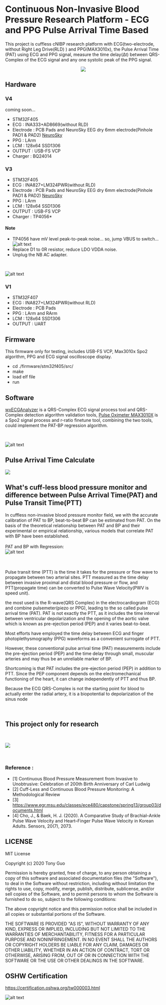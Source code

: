 # Continuous Non-Invasive Blood Pressure Research Platform - ECG and PPG Pulse Arrival Time Based
This project is cuffless cNIBP research platform with ECG(two-electrode, without Right Leg Drive(RLD) ) and PPG(MAX3010x),  the Pulse Arrival Time (PAT) using ECG and PPG signal, measure the time delay(∆t) between QRS-Complex of the ECG signal and any one systolic peak of the PPG signal.

<p align="center">
 <img src="https://github.com/GCY/Continuous-Non-Invasive-Blood-Pressure-Research-Platform---ECG-and-PPG-Pulse-Arrival-Time-Based-/blob/master/res/v3%20demo.gif">
</p>

## Hardware

### V4

coming soon...

- STM32F405
- ECG : INA333+AD8669(without RLD)
- Electrode : PCB Pads and NeuroSky EEG dry 6mm electrode(Pinhole PAD1 & PAD2) [NeuroSky](http://neurosky.com)
- PPG : LArm
- LCM : 128x64 SSD1306
- OUTPUT : USB-FS VCP
- Charger : BQ24014

### V3

- STM32F405
- ECG : INA827+LM324PWR(without RLD)
- Electrode : PCB Pads and NeuroSky EEG dry 6mm electrode(Pinhole PAD1 & PAD2) [NeuroSky](http://neurosky.com)
- PPG : LArm
- LCM : 128x64 SSD1306
- OUTPUT : USB-FS VCP
- Charger : TP4056*

#### Note
- TP4056 have mV level peak-to-peak noise... so, jump VBUS to switch... ![alt text](https://github.com/GCY/Continuous-Non-Invasive-Blood-Pressure-Research-Platform---ECG-and-PPG-Pulse-Arrival-Time-Based-/blob/master/res/without%20charger.png?raw=true)
- Replace D1 to 0R resistor, reduce LDO VDDA noise.
- Unplug the NB AC adapter.

</br>

![alt text](https://github.com/GCY/Continuous-Non-Invasive-Blood-Pressure-Research-Platform---ECG-and-PPG-Pulse-Arrival-Time-Based-/blob/master/res/v3%20pic.jpg?raw=true)

### V1
- STM32F407
- ECG : INA827+LM324PWR(without RLD)
- Electrode : PCB Pads
- PPG : LArm and RArm
- LCM : 128x64 SSD1306
- OUTPUT : UART

## Firmware
This firmware only for testing, includes USB-FS VCP, Max3010x Spo2 algorithm, PPG and ECG signal oscilloscope display.</br>

 - cd ./firmware/stm32f405/src/
 - make
 - load elf file
 - run
## Software
[wxECGAnalyzer](https://github.com/GCY/wxECGAnalyzer) is a QRS-Complex ECG signal process tool and QRS-Complex detection algorithm validation tools, [Pulse Oximeter MAX3010X](https://github.com/GCY/Pulse-Oximeter-with-MAX3010X) is a Spo2 signal process and r-ratio finetune tool, combining the two tools, could implement the PAT-BP regression algorithm.


</br>

![alt text](https://github.com/GCY/Continuous-Non-Invasive-Blood-Pressure-Research-Platform---ECG-and-PPG-Pulse-Arrival-Time-Based-/blob/master/res/example.png?raw=true)

## Pulse Arrival Time Calculate

![](https://github.com/GCY/Continuous-Non-Invasive-Blood-Pressure-Research-Platform---ECG-and-PPG-Pulse-Arrival-Time-Based-/blob/master/res/PAT%20Calculate.png)

## What's cuff-less blood pressure monitor and difference between Pulse Arrival Time(PAT) and Pulse Transit Time(PTT)
In cuffless non-invasive blood pressure monitor field, we with the accurate calibration of PAT to BP, beat-to-beat BP can be estimated from PAT. On the basis of the theoretical relationship between PAT and BP and their experimental or empirical relationship, various models that correlate PAT with BP have been established.</br>
</br>
PAT and BP with Regression: </br>
![alt text](https://github.com/GCY/Continuous-Non-Invasive-Blood-Pressure-Research-Platform---ECG-and-PPG-Pulse-Arrival-Time-Based-/blob/master/res/PAT%20and%20Regression.png?raw=true)

</br>
</br>
Pulse transit time (PTT) is the time it takes for the pressure or flow wave to propagate between two arterial sites.
PTT measured as the time delay between invasive proximal and distal blood pressure or flow, and PTT(propagate time) can be converted to Pulse Wave Velocity(PWV is speed unit).

the most used is the R-wave(QRS Complex) in the electrocardiogram (ECG) and combine pulsemeter(piezo or PPG), leading to the so called pulse arrival time (PAT). 
PAT is not exactly the PTT, as it includes the time interval between ventricular depolarization and the opening of the aortic valve which is known as pre-ejection period (PEP) and it varies beat-to-beat.

Most efforts have employed the time delay between ECG and finger photoplethysmography (PPG) waveforms as a convenient surrogate of PTT. 

However, these conventional pulse arrival time (PAT) measurements include the pre-ejection period (PEP) and the time delay through small,
muscular arteries and may thus be an unreliable marker of BP.


Shortcoming is that PAT includes the pre-ejection period (PEP) in addition to PTT. 
Since the PEP component depends on the electromechanical functioning of the heart, it can change independently of PTT and thus BP. 

Because the ECG QRS-Complex is not the starting point for blood to actually enter the radial artery, it is a biopotential to depolarization of the sinus node

</br>

## This project only for research

</br>

[![](http://img.youtube.com/vi/RtydQm8okKk/0.jpg)](https://www.youtube.com/watch?v=RtydQm8okKk)


</br>

### Reference :
- [1] Continuous Blood Pressure Measurement from Invasive to Unobtrusive: Celebration of 200th Birth Anniversary of Carl Ludwig</br>
- [2] Cuff-Less and Continuous Blood Pressure Monitoring: A Methodological Review</br>
- [3] https://www.egr.msu.edu/classes/ece480/capstone/spring13/group03/documents.html
- [4] Cho, J., & Baek, H. J. (2020). A Comparative Study of Brachial–Ankle Pulse Wave Velocity and Heart–Finger Pulse Wave Velocity in Korean Adults. Sensors, 20(7), 2073.
 
LICENSE
-------

MIT License

Copyright (c) 2020 Tony Guo

Permission is hereby granted, free of charge, to any person obtaining a copy
of this software and associated documentation files (the "Software"), to deal
in the Software without restriction, including without limitation the rights
to use, copy, modify, merge, publish, distribute, sublicense, and/or sell
copies of the Software, and to permit persons to whom the Software is
furnished to do so, subject to the following conditions:

The above copyright notice and this permission notice shall be included in all
copies or substantial portions of the Software.

THE SOFTWARE IS PROVIDED "AS IS", WITHOUT WARRANTY OF ANY KIND, EXPRESS OR
IMPLIED, INCLUDING BUT NOT LIMITED TO THE WARRANTIES OF MERCHANTABILITY,
FITNESS FOR A PARTICULAR PURPOSE AND NONINFRINGEMENT. IN NO EVENT SHALL THE
AUTHORS OR COPYRIGHT HOLDERS BE LIABLE FOR ANY CLAIM, DAMAGES OR OTHER
LIABILITY, WHETHER IN AN ACTION OF CONTRACT, TORT OR OTHERWISE, ARISING FROM,
OUT OF OR IN CONNECTION WITH THE SOFTWARE OR THE USE OR OTHER DEALINGS IN THE
SOFTWARE.

OSHW Certification
-------

https://certification.oshwa.org/tw000003.html

![alt text](https://github.com/GCY/Atrial-Fibrillation-Detection-Blood-Pressure-Monitor-Oscillometric-Method-/blob/master/res/OSHW_mark_TW000003.png?raw=true) 
